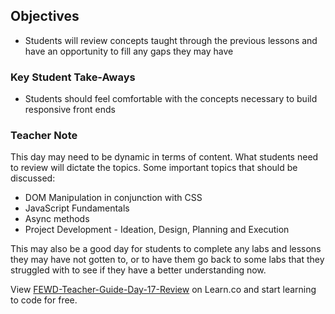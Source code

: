 ## Objectives

* Students will review concepts taught through the previous lessons and have an opportunity to fill any gaps they may have

### Key Student Take-Aways

* Students should feel comfortable with the concepts necessary to build responsive front ends

### Teacher Note

This day may need to be dynamic in terms of content.  What students need to review will dictate the topics. Some important topics that should be discussed:

* DOM Manipulation in conjunction with CSS
* JavaScript Fundamentals
* Async methods
* Project Development - Ideation, Design, Planning and Execution

This may also be a good day for students to complete any labs and lessons they may have not gotten to, or to have them go back to some labs that they struggled with to see if they have a better understanding now.

<p class='util--hide'>View <a href='https://learn.co/lessons/fewd-teacher-guide-day-17-review'>FEWD-Teacher-Guide-Day-17-Review</a> on Learn.co and start learning to code for free.</p>
